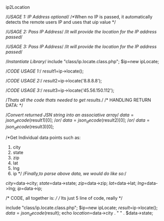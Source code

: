 ip2Location

/*USAGE 1: IP Address optional*/
/*When no IP is passed, it automatically detects the remote users IP and uses that uip value */

/*USAGE 2: Pass IP Address*/
/*It will provide the location for the IP address passed*/

/*USAGE 3: Pass IP Address*/
/*It will provide the location for the IP address passed*/

/*Instantiate Library*/
  include "class/ip.locate.class.php";
	$ip=new ipLocate;

/*CODE USAGE 1:*/
	$result1=$ip->locate();

/*CODE USAGE 2:*/
  $result2=$ip->locate('8.8.8.8');

/*CODE USAGE 3:*/
  $result3=$ip->locate('45.56.150.112');

/*Thats all the code thats needed to get results.*/
/* HANDLING RETURN DATA: */

/*Convert returned JSN string into an associative array*/
$data=json_decode($result1)[0];
/*or*/
$data=json_decode($result2)[0];
/*or*/
$data=json_decode($result3)[0];

/*Get Individual data points such as:
1. city
2. state
3. zip
4. lat
5. lng
6. ip
*/
/*Finally,to parse above data, we would do like so:*/

$city=$data->city;
$state=$data->state;
$zip=$data->zip;
$lat=$data->lat;
$lng=$data->lng;
$ip=$data->ip;

/* CODE, all together is: */
/* Its just 5 line of code, really */

  include "class/ip.locate.class.php";
	$ip=new ipLocate;
	$result=$ip->locate();
  $data=json_decode($result);
  echo $location=$data->city . " " . $data->state;
  
